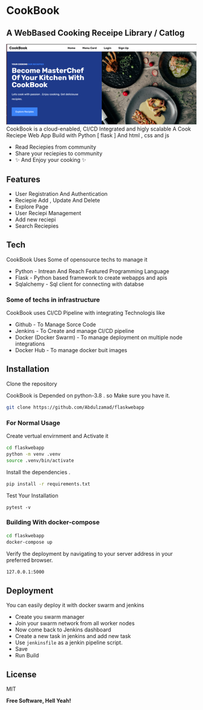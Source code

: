 # CookBook
## A WebBased Cooking Receipe Library / Catlog
![My animated logo](images/app.png)
CookBook is a cloud-enabled, CI/CD Integrated and higly scalable
A Cook Reciepe Web App Build with Python [ flask ] And html , css and js 
- Read Reciepies from community
- Share your reciepies to community
- ✨ And Enjoy your cooking ✨

## Features

- User Registration And Authentication 
- Reciepie Add , Update And Delete
- Explore Page 
- User Reciepi Management
- Add new reciepi 
- Search Reciepies
## Tech
CookBook Uses Some of opensource techs to manage it

- Python - Intrean And Reach Featured Programming Language
- Flask - Python based framework to create webapps and apis
- Sqlalchemy - Sql client for connecting with databse

### Some of techs in infrastructure
CookBook uses CI/CD Pipeline with integrating Technologis like
- Github -  To Manage Sorce Code 
- Jenkins - To Create and manage CI/CD pipeline
- Docker (Docker Swarm) - To manage deployment on multiple node integrations
- Docker Hub - To manage docker buit images
## Installation



Clone the repository

CookBook is Depended on python-3.8 . so Make sure you have it.
```sh
git clone https://github.com/Abdulzamad/flaskwebapp
```

### For Normal Usage
Create vertual envirnment and Activate it 
```sh
cd flaskwebapp
python -m venv .venv
source .venv/bin/activate
```
Install the dependencies .
```sh
pip install -r requirements.txt
```
Test Your Installation
```
pytest -v
```

### Building  With docker-compose

```sh
cd flaskwebapp
docker-compose up
```

Verify the deployment by navigating to your server address in
your preferred browser.

```sh
127.0.0.1:5000
```
## Deployment

You can easily deploy it with docker swarm and jenkins

- Create you swarm manager
- Join your swarm network from all worker nodes
- Now come back to Jenkins dashboard 
- Create a new task in jenkins and add new task 
- Use ```jenkinsfile``` as a jenkin pipeline script.
- Save 
- Run Build 
## License


MIT

**Free Software, Hell Yeah!**
